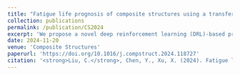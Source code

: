 ```yaml
---
title: "Fatigue life prognosis of composite structures using a transferable deep reinforcement learning-based approach"
collection: publications
permalink: /publication/CS2024
excerpt: 'We propose a novel deep reinforcement learning (DRL)-based prognostic method. Our approach integrates Denoising Autoencoder (DAE) and Transformer architectures to construct a powerful DRL Policy Network, capable of extracting high-quality features from X-ray records to capture the subtle progression of damage in CFRP structures.'
date: 2024-11-20
venue: 'Composite Structures'
paperurl: 'https://doi.org/10.1016/j.compstruct.2024.118727'
citation: '<strong>Liu, C.</strong>, Chen, Y., Xu, X. (2024). Fatigue life prognosis of composite structures using a transferable deep reinforcement learning-based approach. Composite Structures, Article 118727. https://doi.org/10.1016/j.compstruct.2024.118727'
---
```

